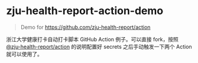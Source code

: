 # zju-health-report-action-demo

> Demo for https://github.com/zju-health-report/action

浙江大学健康打卡自动打卡脚本  GitHub Action 例子。可以直接 fork，按照 [@zju-health-report/action](https://github.com/zju-health-report/action) 的说明配置好 secrets 之后手动触发一下两个 Action 就可以使用了。
